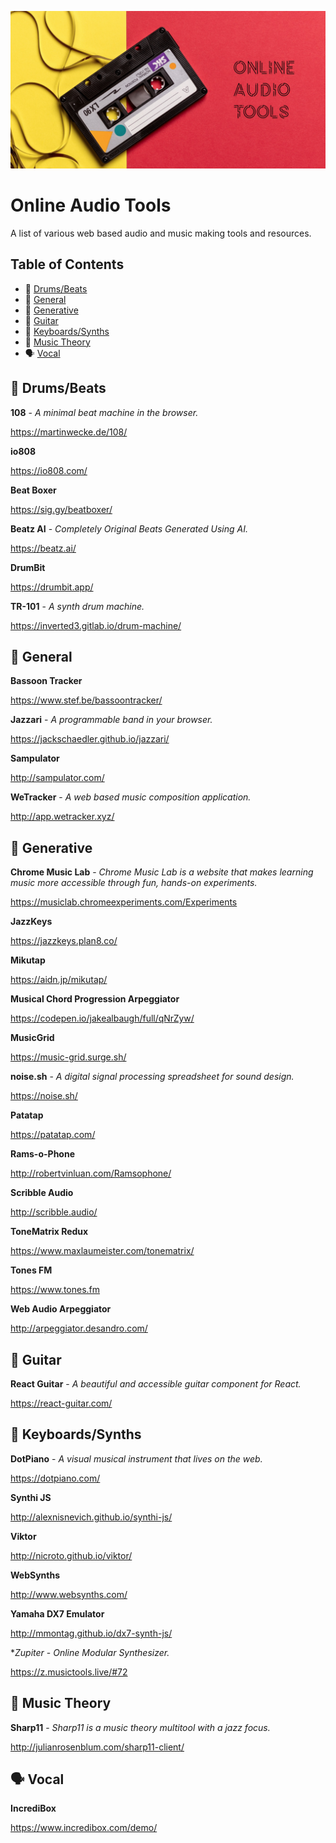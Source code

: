 ![Header image showing a cassette and the title ‘Online Audio Tools’](https://raw.githubusercontent.com/whitingx/online-audio-tools/main/audio-repo.png "Header image showing a cassette and the title ‘Online Audio Tools’")

# Online Audio Tools

A list of various web based audio and music making tools and resources.

## Table of Contents

- 🥁 [Drums/Beats](#-drumsbeats)
- 🧰 [General](#-general)
- 🤖 [Generative](#-generative)
- 🎸 [Guitar](#-guitar)
- 🎹 [Keyboards/Synths](#-keyboardssynths)
- 🎼 [Music Theory](#-music-theory)
- 🗣 [Vocal](#-vocal)

## 🥁 Drums/Beats

**108** - *A minimal beat machine in the browser.*

https://martinwecke.de/108/

**io808**

https://io808.com/

**Beat Boxer**

https://sig.gy/beatboxer/

**Beatz AI** - *Completely Original Beats Generated Using AI.*

https://beatz.ai/

**DrumBit**

https://drumbit.app/

**TR-101** - *A synth drum machine.*

https://inverted3.gitlab.io/drum-machine/

## 🧰 General

**Bassoon Tracker**

https://www.stef.be/bassoontracker/

**Jazzari** - *A programmable band in your browser.*

https://jackschaedler.github.io/jazzari/

**Sampulator**

http://sampulator.com/

**WeTracker** -  _A web based music composition application._

http://app.wetracker.xyz/

## 🤖 Generative

**Chrome Music Lab** - *Chrome Music Lab is a website that makes learning music more accessible through fun, hands-on experiments.*

https://musiclab.chromeexperiments.com/Experiments

**JazzKeys**

https://jazzkeys.plan8.co/

**Mikutap**

https://aidn.jp/mikutap/

**Musical Chord Progression Arpeggiator**

https://codepen.io/jakealbaugh/full/qNrZyw/

**MusicGrid**

https://music-grid.surge.sh/

**noise.sh** - *A digital signal processing spreadsheet for sound design.*

https://noise.sh/

**Patatap**

https://patatap.com/

**Rams-o-Phone**

http://robertvinluan.com/Ramsophone/

**Scribble Audio**

http://scribble.audio/

**ToneMatrix Redux**

https://www.maxlaumeister.com/tonematrix/

**Tones FM**

https://www.tones.fm

**Web Audio Arpeggiator**

http://arpeggiator.desandro.com/

## 🎸 Guitar

**React Guitar** - *A beautiful and accessible guitar component for React.*

https://react-guitar.com/

## 🎹 Keyboards/Synths

**DotPiano** - *A visual musical instrument that lives on the web.*

https://dotpiano.com/

**Synthi JS**

http://alexnisnevich.github.io/synthi-js/

**Viktor**

http://nicroto.github.io/viktor/

**WebSynths**

http://www.websynths.com/

**Yamaha DX7 Emulator**

http://mmontag.github.io/dx7-synth-js/

**Zupiter* - *Online Modular Synthesizer.*

https://z.musictools.live/#72

## 🎼 Music Theory

**Sharp11** - *Sharp11 is a music theory multitool with a jazz focus.*

http://julianrosenblum.com/sharp11-client/ 

## 🗣 Vocal

**IncrediBox**

https://www.incredibox.com/demo/

